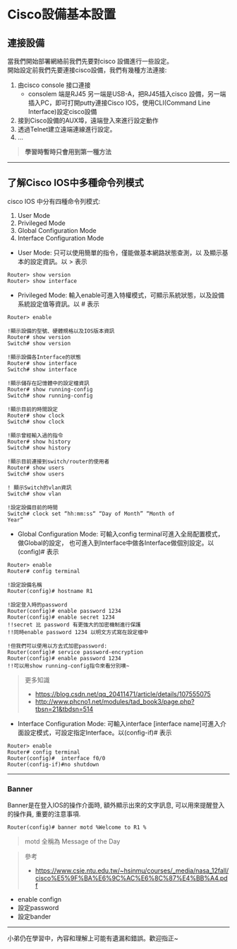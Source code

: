 # Cisco設備基本設置
## 連接設備
當我們開始部署網絡前我們先要對cisco 設備進行一些設定。<br>
開始設定前我們先要連接cisco設備，我們有幾種方法連接:
1. 由cisco console 接口連接<br>
    - consolem 端是RJ45 另一端是USB-A，把RJ45插入cisco 設備，另一端插入PC，即可打開putty連接Cisco IOS，使用CLI(Command Line Interface)設定cisco設備
2. 接到Cisco設備的AUX埠，遠端登入來進行設定動作
3. 透過Telnet建立遠端連線進行設定。
4. ...

> **學習時暫時只會用到第一種方法**

---
## 了解Cisco IOS中多種命令列模式
cisco IOS 中分有四種命令列模式: 
1. User Mode 
2. Privileged Mode
3. Global Configuration Mode
4. Interface Configuration Mode

- User Mode: 只可以使用簡單的指令，僅能做基本網路狀態查測，以
及顯示基本的設定資訊。以 > 表示
```cisco
Router> show version
Router> show interface

```

- Privileged Mode: 輸入enable可進入特權模式，可顯示系統狀態，以及設備系統設定值等資訊。以 # 表示
```cisco
Router> enable

!顯示設備的型號、硬體規格以及IOS版本資訊
Router# show version
Switch# show version

!顯示設備各Interface的狀態
Router# show interface
Switch# show interface

!顯示儲存在記憶體中的設定檔資訊
Router# show running-config
Switch# show running-config

!顯示目前的時間設定
Router# show clock
Switch# show clock

!顯示曾經輸入過的指令
Router# show history
Switch# show history

!顯示目前連接到switch/router的使用者
Router# show users
Switch# show users

! 顯示Switch的vlan資訊
Switch# show vlan

!設定設備目前的時間
Switch# clock set “hh:mm:ss“ “Day of Month” “Month of
Year”
```

- Global Configuration Mode: 可輸入config terminal可進入全局配置模式，做Global的設定，
也可進入到Interface中做各Interface做個別設定。以 (config)# 表示
```cisco
Router> enable
Router# config terminal

!設定設備名稱
Router(config)# hostname R1 

!設定登入時的password
Router(config)# enable password 1234
Router(config)# enable secret 1234
!!secret 比 password 有更強大的加密機制進行保護
!!同時enable password 1234 以明文方式寫在設定檔中

!但我們可以使用以方去式加密password:
Router(config)# service password-encryption
Router(config)# enable password 1234
!!可以用show running-config指令來看分別噢~
```
>更多知識
> * https://blog.csdn.net/qq_20411471/article/details/107555075
>* http://www.phcno1.net/modules/tad_book3/page.php?tbsn=21&tbdsn=514

- Interface Configuration Mode: 可輸入interface \[interface name\]可進入介面設定模式，可設定指定Interface。以(config-if)# 表示
```cisco
Router> enable
Router# config terminal
Router(config)#  interface f0/0
Router(config-if)#no shutdown
```

--- 
### Banner
Banner是在登入IOS的操作介面時, 額外顯示出來的文字訊息, 可以用來提醒登入的操作員, 重要的注意事項.
```cisco
Router(config)# banner motd %Welcome to R1 %
```
> motd 全稱為 Message of the Day


>參考
> * https://www.csie.ntu.edu.tw/~hsinmu/courses/_media/nasa_12fall/cisco%E5%9F%BA%E6%9C%AC%E6%8C%87%E4%BB%A4.pdf

- enable confign
- 設定password
- 設定bander

---
小弟仍在學習中，內容和理解上可能有遺漏和錯誤。歡迎指正~
